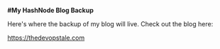 **#My HashNode Blog Backup**

Here's where the backup of my blog will live. Check out the blog here:

https://thedevopstale.com


